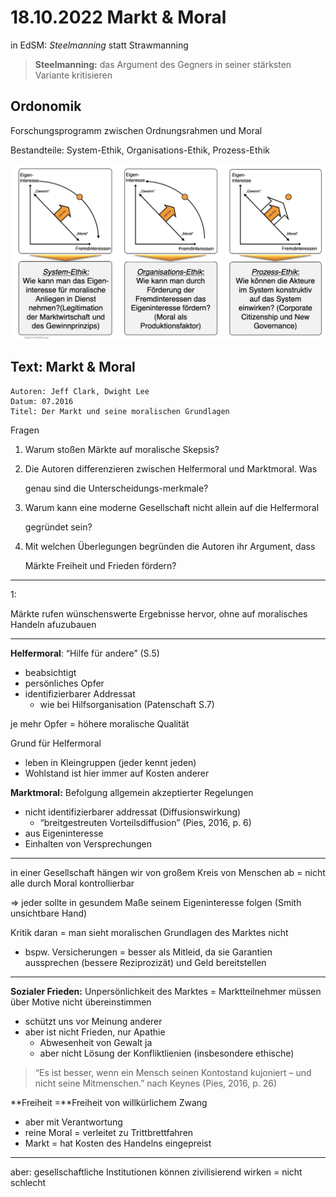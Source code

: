# 18.10.2022 Markt & Moral

in EdSM: *Steelmanning* statt Strawmanning

> **Steelmanning:** das Argument des Gegners in seiner stärksten Variante kritisieren 

## Ordonomik

Forschungsprogramm zwischen Ordnungsrahmen und Moral

Bestandteile: System-Ethik, Organisations-Ethik, Prozess-Ethik

![ 2022-10-18_14-27-08](../images/2022-10-18_14-27-08.jpg)

## Text: Markt & Moral

```
Autoren: Jeff Clark, Dwight Lee
Datum: 07.2016
Titel: Der Markt und seine moralischen Grundlagen
```



Fragen

1. Warum stoßen Märkte auf moralische Skepsis?

2. Die Autoren differenzieren zwischen Helfermoral und Marktmoral. Was

    genau sind die Unterscheidungs-merkmale?

3. Warum kann eine moderne Gesellschaft nicht allein auf die Helfermoral

    gegründet sein?

4. Mit welchen Überlegungen begründen die Autoren ihr Argument, dass

    Märkte Freiheit und Frieden fördern?

------

1:

Märkte rufen wünschenswerte Ergebnisse hervor, ohne auf moralisches Handeln afuzubauen

------

**Helfermoral**: “Hilfe für andere” (S.5)

- beabsichtigt
- persönliches Opfer
- identifizierbarer Addressat
    - wie bei Hilfsorganisation (Patenschaft S.7)

je mehr Opfer = höhere moralische Qualität

Grund für Helfermoral

- leben in Kleingruppen (jeder kennt jeden)
- Wohlstand ist hier immer auf Kosten anderer

**Marktmoral:** Befolgung allgemein akzeptierter Regelungen

- nicht identifizierbarer addressat (Diffusionswirkung)
    - “breitgestreuten Vorteilsdiffusion” (Pies, 2016, p. 6)
- aus Eigeninteresse
- Einhalten von Versprechungen

------

in einer Gesellschaft hängen wir von großem Kreis von Menschen ab = nicht alle durch Moral kontrollierbar

=> jeder sollte in gesundem Maße seinem Eigeninteresse folgen (Smith unsichtbare Hand)

Kritik daran = man sieht moralischen Grundlagen des Marktes nicht

- bspw. Versicherungen = besser als Mitleid, da sie Garantien aussprechen (bessere Reziprozizät) und Geld bereitstellen

------

**Sozialer Frieden:** Unpersönlichkeit des Marktes = Marktteilnehmer müssen über Motive nicht übereinstimmen

- schützt uns vor Meinung anderer
- aber ist nicht Frieden, nur Apathie
    - Abwesenheit von Gewalt ja
    - aber nicht Lösung der Konfliktlienien (insbesondere ethische)

> “Es ist besser, wenn ein Mensch seinen Kontostand kujoniert – und nicht seine Mitmenschen.” nach Keynes (Pies, 2016, p. 26)

**Freiheit =**Freiheit von willkürlichem Zwang

- aber mit Verantwortung
- reine Moral = verleitet zu Trittbrettfahren
- Markt = hat Kosten des Handelns eingepreist

------

aber: gesellschaftliche Institutionen können zivilisierend wirken = nicht schlecht